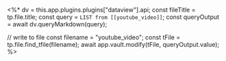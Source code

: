 <%*
dv = this.app.plugins.plugins["dataview"].api;
const fileTitle = tp.file.title;
const query = `LIST from [[youtube_video]]`; 
const queryOutput = await dv.queryMarkdown(query);

// write to file
const filename = "youtube_video";
const tFile = tp.file.find_tfile(filename);
await app.vault.modify(tFile, queryOutput.value);
%>







